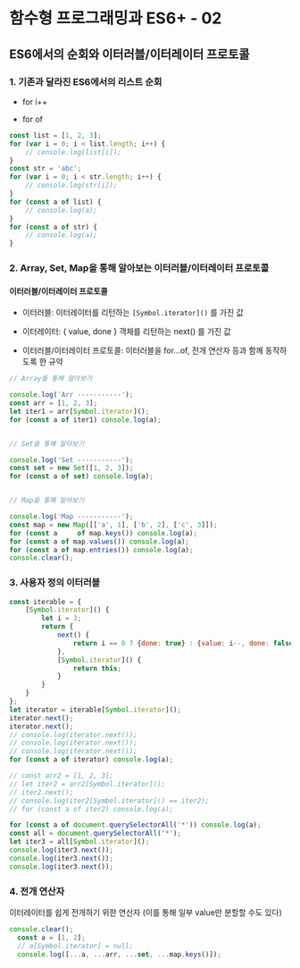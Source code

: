 # 함수형 프로그래밍과 ES6+ - 02

## ES6에서의 순회와 이터러블/이터레이터 프로토콜    

### 1. 기존과 달라진 ES6에서의 리스트 순회

- for i++

- for of

```javascript
const list = [1, 2, 3];
for (var i = 0; i < list.length; i++) {
    // console.log(list[i]);
}
const str = 'abc';
for (var i = 0; i < str.length; i++) {
    // console.log(str[i]);
}
for (const a of list) {
    // console.log(a);
}
for (const a of str) {
    // console.log(a);
}
```



### 2. Array, Set, Map을 통해 알아보는 이터러블/이터레이터 프로토콜

#### 이터러블/이터레이터 프로토콜

- 이터러블: 이터레이터를 리턴하는 `[Symbol.iterator]()` 를 가진 값

- 이터레이터: { value, done } 객체를 리턴하는 next() 를 가진 값

- 이터러블/이터레이터 프로토콜: 이터러블을 for...of, 전개 연산자 등과 함께 동작하도록 한 규약



```javascript
// Array를 통해 알아보기

console.log('Arr -----------');
const arr = [1, 2, 3];
let iter1 = arr[Symbol.iterator]();
for (const a of iter1) console.log(a);


// Set을 통해 알아보기

console.log('Set -----------');
const set = new Set([1, 2, 3]);
for (const a of set) console.log(a);


// Map을 통해 알아보기

console.log('Map -----------');
const map = new Map([['a', 1], ['b', 2], ['c', 3]]);
for (const a	 of map.keys()) console.log(a);
for (const a of map.values()) console.log(a);
for (const a of map.entries()) console.log(a);
console.clear();
```



### 3. 사용자 정의 이터러블

```javascript
const iterable = {
    [Symbol.iterator]() {
        let i = 3;
        return {
            next() {
                return i == 0 ? {done: true} : {value: i--, done: false};
            },
            [Symbol.iterator]() {
                return this;
            }
        }
    }
};
let iterator = iterable[Symbol.iterator]();
iterator.next();
iterator.next();
// console.log(iterator.next());
// console.log(iterator.next());
// console.log(iterator.next());
for (const a of iterator) console.log(a);

// const arr2 = [1, 2, 3];
// let iter2 = arr2[Symbol.iterator]();
// iter2.next();
// console.log(iter2[Symbol.iterator]() == iter2);
// for (const a of iter2) console.log(a);

for (const a of document.querySelectorAll('*')) console.log(a);
const all = document.querySelectorAll('*');
let iter3 = all[Symbol.iterator]();
console.log(iter3.next());
console.log(iter3.next());
console.log(iter3.next());
```



### 4. 전개 연산자

이터레이터를 쉽게 전개하기 위한 연산자 (이를 통해 일부 value만 분할할 수도 있다)

```javascript
console.clear();
  const a = [1, 2];
  // a[Symbol.iterator] = null;
  console.log([...a, ...arr, ...set, ...map.keys()]);
```

